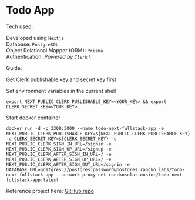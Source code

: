 # Todo App

Tech used:

Developed using `Nextjs` \
Database: `PostgreSQL` \
Object Relational Mapper (ORM): `Prisma` \
Authentication: _Powered by `Clerk`_ \

Guide: 

Get Clerk publishable key and secret key first

Set environment variables in the current shell

```shell
export NEXT_PUBLIC_CLERK_PUBLISHABLE_KEY=<YOUR_KEY> && export CLERK_SECRET_KEY=<YOUR_KEY>
```

Start docker container

```shell
docker run -d -p 3300:3000 --name todo-next-fullstack-app -e NEXT_PUBLIC_CLERK_PUBLISHABLE_KEY=${NEXT_PUBLIC_CLERK_PUBLISHABLE_KEY} -e CLERK_SECRET_KEY=${CLERK_SECRET_KEY} -e NEXT_PUBLIC_CLERK_SIGN_IN_URL=/signin -e NEXT_PUBLIC_CLERK_SIGN_UP_URL=/signup -e NEXT_PUBLIC_CLERK_AFTER_SIGN_IN_URL=/ -e NEXT_PUBLIC_CLERK_AFTER_SIGN_UP_URL=/ -e NEXT_PUBLIC_CLERK_AFTER_SIGN_OUT_URL=/signin -e DATABASE_URL=postgres://postgres:password@postgres.rancko.labs/todo-next-fullstack-app --network proxy-net ranckosolutionsinc/todo-next-fullstack-app:latest
```

Reference project here: [GitHub repo](https://github.com/Maclinz/todoapp_fullstack)